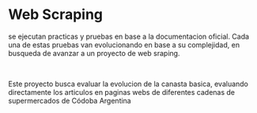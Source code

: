 <h1> Web Scraping</h1>

<p>se ejecutan practicas y pruebas en base a la documentacion oficial. Cada una de estas pruebas van evolucionando en base a su complejidad, en busqueda de avanzar a un proyecto
de web sraping.</p><br>
<p>Este proyecto busca evaluar la evolucion de la canasta basica, evaluando directamente los articulos en paginas webs de diferentes cadenas de supermercados de Códoba Argentina</p>
